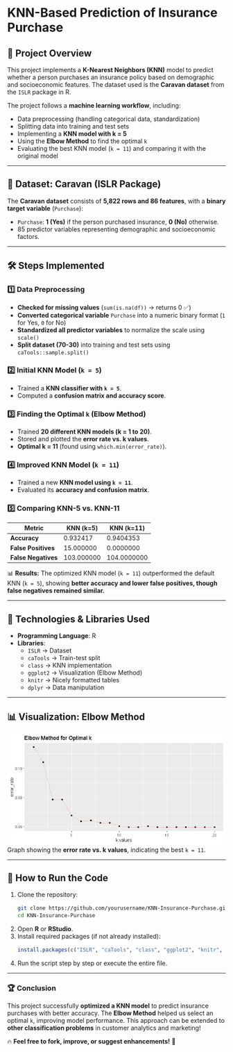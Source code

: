 # KNN-Based Prediction of Insurance Purchase

## 📌 Project Overview
This project implements a **K-Nearest Neighbors (KNN)** model to predict whether a person purchases an insurance policy based on demographic and socioeconomic features. The dataset used is the **Caravan dataset** from the `ISLR` package in R.

The project follows a **machine learning workflow**, including:
- Data preprocessing (handling categorical data, standardization)
- Splitting data into training and test sets
- Implementing a **KNN model with k = 5**
- Using the **Elbow Method** to find the optimal `k`
- Evaluating the best KNN model (`k = 11`) and comparing it with the original model

---

## 📂 Dataset: Caravan (ISLR Package)
The **Caravan dataset** consists of **5,822 rows and 86 features**, with a **binary target variable** (`Purchase`):
- `Purchase`: **1 (Yes)** if the person purchased insurance, **0 (No)** otherwise.
- 85 predictor variables representing demographic and socioeconomic factors.

---

## 🛠️ Steps Implemented
### 1️⃣ Data Preprocessing
- **Checked for missing values** (`sum(is.na(df))` → returns 0 ✅)
- **Converted categorical variable** `Purchase` into a numeric binary format (`1` for Yes, `0` for No)
- **Standardized all predictor variables** to normalize the scale using `scale()`
- **Split dataset (70-30)** into training and test sets using `caTools::sample.split()`

### 2️⃣ Initial KNN Model (`k = 5`)
- Trained a **KNN classifier with `k = 5`**.
- Computed a **confusion matrix and accuracy score**.

### 3️⃣ Finding the Optimal `k` (Elbow Method)
- Trained **20 different KNN models (k = 1 to 20)**.
- Stored and plotted the **error rate vs. k values**.
- **Optimal k = 11** (found using `which.min(error_rate)`).

### 4️⃣ Improved KNN Model (`k = 11`)
- Trained a new **KNN model using `k = 11`**.
- Evaluated its **accuracy and confusion matrix**.

### 5️⃣ Comparing KNN-5 vs. KNN-11
| Metric            | KNN (k=5) | KNN (k=11) |
|------------------|-----------|------------|
| **Accuracy**     | 0.932417  | 0.9404353  |
| **False Positives** | 15.000000  | 0.0000000  |
| **False Negatives** | 103.000000 | 104.0000000 |

📊 **Results:** The optimized KNN model (`k = 11`) outperformed the default KNN (`k = 5`), showing **better accuracy and lower false positives, though false negatives remained similar.**

---

## 📌 Technologies & Libraries Used
- **Programming Language**: R
- **Libraries**:
  - `ISLR` → Dataset
  - `caTools` → Train-test split
  - `class` → KNN implementation
  - `ggplot2` → Visualization (Elbow Method)
  - `knitr` → Nicely formatted tables
  - `dplyr` → Data manipulation

---

## 📊 Visualization: Elbow Method
![](CaravanElbow.png)  
Graph showing the **error rate vs. k values**, indicating the best `k = 11`.

---

## 🚀 How to Run the Code
1. Clone the repository:
   ```sh
   git clone https://github.com/yourusername/KNN-Insurance-Purchase.git
   cd KNN-Insurance-Purchase
   ```
2. Open **R** or **RStudio**.
3. Install required packages (if not already installed):
   ```r
   install.packages(c("ISLR", "caTools", "class", "ggplot2", "knitr", "dplyr"))
   ```
4. Run the script step by step or execute the entire file.

---

### 🏆 Conclusion
This project successfully **optimized a KNN model** to predict insurance purchases with better accuracy. The **Elbow Method** helped us select an optimal `k`, improving model performance. This approach can be extended to **other classification problems** in customer analytics and marketing!

🔥 **Feel free to fork, improve, or suggest enhancements!** 🚀

